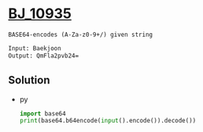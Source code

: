 # [BJ_10935](https://acmicpc.net/problem/10935)

```en
BASE64-encodes (A-Za-z0-9+/) given string
```

```txt
Input: Baekjoon
Output: QmFla2pvb24=
```

## Solution

* py

  ```py
  import base64
  print(base64.b64encode(input().encode()).decode())
  ```
